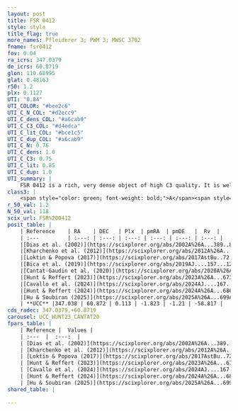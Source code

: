 ```yaml
---
layout: post
title: FSR 0412
style: style
title_flag: true
more_names: Pfleiderer 3; PWM 3; MWSC 3702
fname: fsr0412
fov: 0.04
ra_icrs: 347.0379
de_icrs: 60.8719
glon: 110.68995
glat: 0.48163
r50: 1.2
plx: 0.1127
UTI: "0.84"
UTI_COLOR: "#bee2c6"
UTI_C_N_COL: "#d2ecc9"
UTI_C_dens_COL: "#a6cab9"
UTI_C_C3_COL: "#d4edca"
UTI_C_lit_COL: "#bce1c5"
UTI_C_dup_COL: "#a6cab9"
UTI_C_N: 0.76
UTI_C_dens: 1.0
UTI_C_C3: 0.75
UTI_C_lit: 0.85
UTI_C_dup: 1.0
UTI_summary: |
    FSR 0412 is a rich, very dense object of high C3 quality. It is well-studied in the literature.
class3: |
    <span style="color: green; font-weight: bold;">A</span><span style="color: #FFC300; font-weight: bold;">B</span>
r_50_val: 1.2
N_50_val: 118
scix_url: FSR%200412
posit_table: |
    | Reference    | RA    | DEC   | Plx  | pmRA  | pmDE   |  Rv  |
    | :---         | :---: | :---: | :---: | :---: | :---: | :---: |
    |[Dias et al. (2002)](https://scixplorer.org/abs/2002A%26A...389..871D) | 347.05 | 60.865 | -- | -3.09 | 3.7 | -- |
    |[Kharchenko et al. (2012)](https://scixplorer.org/abs/2012A%26A...543A.156K) | 347.033 | 60.878 | -- | -4.2 | -0.87 | -- |
    |[Loktin & Popova (2017)](https://scixplorer.org/abs/2017AstBu..72..257L) | 347.025 | 60.878 | -- | -3.798 | -1.246 | -- |
    |[Bica et al. (2019)](https://scixplorer.org/abs/2019AJ....157...12B) | 347.036 | 60.873 | -- | -- | -- | -- |
    |[Cantat-Gaudin et al. (2020)](https://scixplorer.org/abs/2020A%26A...640A...1C) | 346.995 | 60.874 | 0.074 | -1.826 | -1.168 | -- |
    |[Hunt & Reffert (2023)](https://scixplorer.org/abs/2023A%26A...673A.114H) | 347.042 | 60.872 | 0.122 | -1.867 | -1.185 | -57.418 |
    |[Cavallo et al. (2024)](https://scixplorer.org/abs/2024AJ....167...12C) | 347.024 | 60.879 | 0.123 | -- | -- | -- |
    |[Hunt & Reffert (2024)](https://scixplorer.org/abs/2024A%26A...686A..42H) | 347.042 | 60.872 | 0.122 | -1.867 | -1.185 | -57.418 |
    |[Hu & Soubiran (2025)](https://scixplorer.org/abs/2025A%26A...699A.246H) | 347.024 | 60.879 | -- | -- | -- | -- |
    | **UCC** |347.038 | 60.872 | 0.113 | -1.823 | -1.21 | -58.817 | 
cds_radec: 347.0379,+60.8719
carousel: UCC_HUNT23_CANTAT20
fpars_table: |
    | Reference |  Values |
    | :---  |  :---:  |
    | [Dias et al. (2002)](https://scixplorer.org/abs/2002A%26A...389..871D) | `E(B-V)=1.5, Dist=4570.0, Age=9.0` |
    | [Kharchenko et al. (2012)](https://scixplorer.org/abs/2012A%26A...543A.156K) | `e_bv=1.651, distance=5500, log_age=9.0` |
    | [Loktin & Popova (2017)](https://scixplorer.org/abs/2017AstBu..72..257L) | `E(B-V)=1.232, Dmod=10.215, logt=9.4` |
    | [Hunt & Reffert (2023)](https://scixplorer.org/abs/2023A%26A...673A.114H) | `AV50=5.164, diffAV50=1.922, MOD50=14.178, logAge50=9.128` |
    | [Cavallo et al. (2024)](https://scixplorer.org/abs/2024AJ....167...12C) | `AV50=4.46, dMod50=14.39, logAge50=9.2, [Fe/H]50=-0.48` |
    | [Hunt & Reffert (2024)](https://scixplorer.org/abs/2024A%26A...686A..42H) | `MassJ=2404.59` |
    | [Hu & Soubiran (2025)](https://scixplorer.org/abs/2025A%26A...699A.246H) | `MA22=-0.59, MA23f=-0.26, MZ23=-0.44, MK24=-0.23, MF24=-0.13` |
shared_table: |
    
---
```

